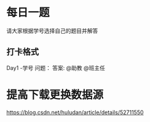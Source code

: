 # 每日一题
请大家根据学号选择自己的题目并解答
## 打卡格式
Day1 -学号 问题： 答案: @助教 @班主任

# 提高下载更换数据源
https://blog.csdn.net/huludan/article/details/52711550
